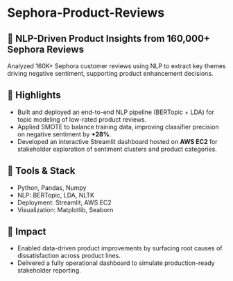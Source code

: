 # Sephora-Product-Reviews
## 🧠 NLP-Driven Product Insights from 160,000+ Sephora Reviews

Analyzed 160K+ Sephora customer reviews using NLP to extract key themes driving negative sentiment, supporting product enhancement decisions.

## 📌 Highlights
- Built and deployed an end-to-end NLP pipeline (BERTopic + LDA) for topic modeling of low-rated product reviews.
- Applied SMOTE to balance training data, improving classifier precision on negative sentiment by **+28%**.
- Developed an interactive Streamlit dashboard hosted on **AWS EC2** for stakeholder exploration of sentiment clusters and product categories.

## 🔧 Tools & Stack
- Python, Pandas, Numpy
- NLP: BERTopic, LDA, NLTK
- Deployment: Streamlit, AWS EC2
- Visualization: Matplotlib, Seaborn

## 🚀 Impact
- Enabled data-driven product improvements by surfacing root causes of dissatisfaction across product lines.
- Delivered a fully operational dashboard to simulate production-ready stakeholder reporting.
